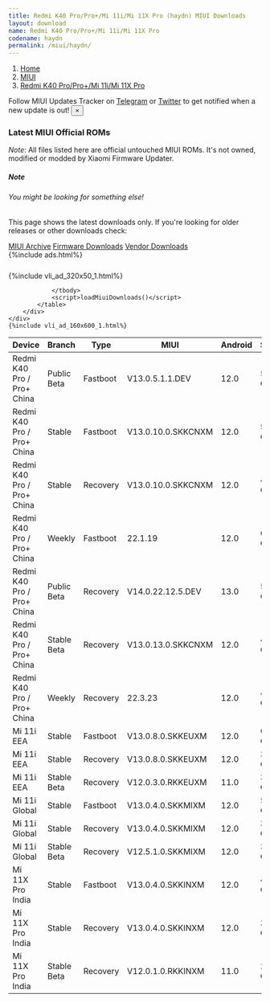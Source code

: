 ```yaml
---
title: Redmi K40 Pro/Pro+/Mi 11i/Mi 11X Pro (haydn) MIUI Downloads
layout: download
name: Redmi K40 Pro/Pro+/Mi 11i/Mi 11X Pro
codename: haydn
permalink: /miui/haydn/
---
```

<nav aria-label="breadcrumb">
    <ol class="breadcrumb">
        <li class="breadcrumb-item"><a href="/">Home</a></li>
        <li class="breadcrumb-item"><a href="/miui/">MIUI</a></li>
        <li class="breadcrumb-item active" aria-current="page"><a href="/miui/haydn/">Redmi K40 Pro/Pro+/Mi 11i/Mi 11X Pro</a></li>
    </ol>
</nav>
<div class="alert alert-primary alert-dismissible fade show" role="alert">
    Follow MIUI Updates Tracker on <a href="https://t.me/MIUIUpdatesTracker" class="alert-link">Telegram</a>
     or <a href="https://twitter.com/MiFwUpdater" class="alert-link">Twitter</a> to get notified when a new update is out!
    <button type="button" class="close" data-dismiss="alert" aria-label="Close">
        <span aria-hidden="true">&times;</span>
    </button>
</div>

### Latest MIUI Official ROMs
*Note*: All files listed here are official untouched MIUI ROMs. It's not owned, modified or modded by Xiaomi Firmware Updater.
<div class="card">
  <div class="card-body">
    <h5 class="card-title">Note</h5>
    <h6 class="card-subtitle mb-2 text-muted">You might be looking for something else!</h6>
    <p class="card-text">This page shows the latest downloads only.
     If you're looking for older releases or other downloads check:</p>
    <a href="/archive/miui/haydn/" class="card-link">MIUI Archive</a>
    <a href="/firmware/haydn/" class="card-link">Firmware Downloads</a>
    <a href="/vendor/haydn/" class="card-link">Vendor Downloads</a>
  </div>
</div>
{%include ads.html%}
<div class="row justify-content-center">
    <div class="col-10">
        <div class="table-responsive-md" style="margin-top: 25px;">
            {%include vli_ad_320x50_1.html%}
            <table id="miui" class="display dt-responsive nowrap compact table table-striped table-hover table-sm">
                <thead class="thead-dark">
                    <tr>
                        <th data-ref="device">Device</th>
                        <th data-ref="branch">Branch</th>
                        <th data-ref="type">Type</th>
                        <th data-ref="miui">MIUI</th>
                        <th data-ref="android">Android</th>
                        <th data-ref="size">Size</th>
                        <th data-ref="size">Date</th>
                        <th data-ref="link">Link</th>
                    </tr>
                </thead>
                <tbody>
                <tr><td>Redmi K40 Pro / Pro+ China</td><td>Public Beta</td><td>Fastboot</td><td>V13.0.5.1.1.DEV</td><td>12.0</td><td>5.2 GB</td><td>2022-01-14</td><td><a href="/miui/haydn/public beta/V13.0.5.1.1.DEV/">Download</a></td></tr>
<tr><td>Redmi K40 Pro / Pro+ China</td><td>Stable</td><td>Fastboot</td><td>V13.0.10.0.SKKCNXM</td><td>12.0</td><td>5.9 GB</td><td>2022-07-28</td><td><a href="/miui/haydn/stable/V13.0.10.0.SKKCNXM/">Download</a></td></tr>
<tr><td>Redmi K40 Pro / Pro+ China</td><td>Stable</td><td>Recovery</td><td>V13.0.10.0.SKKCNXM</td><td>12.0</td><td>4.5 GB</td><td>2022-08-01</td><td><a href="/miui/haydn/stable/V13.0.10.0.SKKCNXM/">Download</a></td></tr>
<tr><td>Redmi K40 Pro / Pro+ China</td><td>Weekly</td><td>Fastboot</td><td>22.1.19</td><td>12.0</td><td>6.0 GB</td><td>2022-01-19</td><td><a href="/miui/haydn/weekly/22.1.19/">Download</a></td></tr>
<tr><td>Redmi K40 Pro / Pro+ China</td><td>Public Beta</td><td>Recovery</td><td>V14.0.22.12.5.DEV</td><td>13.0</td><td>5.7 GB</td><td>2022-12-11</td><td><a href="/miui/haydn/public beta/V14.0.22.12.5.DEV/">Download</a></td></tr>
<tr><td>Redmi K40 Pro / Pro+ China</td><td>Stable Beta</td><td>Recovery</td><td>V13.0.13.0.SKKCNXM</td><td>12.0</td><td>4.5 GB</td><td>2022-11-26</td><td><a href="/miui/haydn/stable beta/V13.0.13.0.SKKCNXM/">Download</a></td></tr>
<tr><td>Redmi K40 Pro / Pro+ China</td><td>Weekly</td><td>Recovery</td><td>22.3.23</td><td>12.0</td><td>4.6 GB</td><td>2022-03-24</td><td><a href="/miui/haydn/weekly/22.3.23/">Download</a></td></tr>
<tr><td>Mi 11i EEA</td><td>Stable</td><td>Fastboot</td><td>V13.0.8.0.SKKEUXM</td><td>12.0</td><td>6.0 GB</td><td>2022-08-10</td><td><a href="/miui/haydn/stable/V13.0.8.0.SKKEUXM/">Download</a></td></tr>
<tr><td>Mi 11i EEA</td><td>Stable</td><td>Recovery</td><td>V13.0.8.0.SKKEUXM</td><td>12.0</td><td>3.5 GB</td><td>2022-09-06</td><td><a href="/miui/haydn/stable/V13.0.8.0.SKKEUXM/">Download</a></td></tr>
<tr><td>Mi 11i EEA</td><td>Stable Beta</td><td>Recovery</td><td>V12.0.3.0.RKKEUXM</td><td>11.0</td><td>3.1 GB</td><td>2021-05-18</td><td><a href="/miui/haydn/stable beta/V12.0.3.0.RKKEUXM/">Download</a></td></tr>
<tr><td>Mi 11i Global</td><td>Stable</td><td>Fastboot</td><td>V13.0.4.0.SKKMIXM</td><td>12.0</td><td>5.9 GB</td><td>2022-11-15</td><td><a href="/miui/haydn/stable/V13.0.4.0.SKKMIXM/">Download</a></td></tr>
<tr><td>Mi 11i Global</td><td>Stable</td><td>Recovery</td><td>V13.0.4.0.SKKMIXM</td><td>12.0</td><td>3.5 GB</td><td>2022-11-26</td><td><a href="/miui/haydn/stable/V13.0.4.0.SKKMIXM/">Download</a></td></tr>
<tr><td>Mi 11i Global</td><td>Stable Beta</td><td>Recovery</td><td>V12.5.1.0.SKKMIXM</td><td>12.0</td><td>3.4 GB</td><td>2021-10-04</td><td><a href="/miui/haydn/stable beta/V12.5.1.0.SKKMIXM/">Download</a></td></tr>
<tr><td>Mi 11X Pro India</td><td>Stable</td><td>Fastboot</td><td>V13.0.4.0.SKKINXM</td><td>12.0</td><td>4.3 GB</td><td>2022-09-28</td><td><a href="/miui/haydn/stable/V13.0.4.0.SKKINXM/">Download</a></td></tr>
<tr><td>Mi 11X Pro India</td><td>Stable</td><td>Recovery</td><td>V13.0.4.0.SKKINXM</td><td>12.0</td><td>3.3 GB</td><td>2022-10-08</td><td><a href="/miui/haydn/stable/V13.0.4.0.SKKINXM/">Download</a></td></tr>
<tr><td>Mi 11X Pro India</td><td>Stable Beta</td><td>Recovery</td><td>V12.0.1.0.RKKINXM</td><td>11.0</td><td>2.9 GB</td><td>2021-05-11</td><td><a href="/miui/haydn/stable beta/V12.0.1.0.RKKINXM/">Download</a></td></tr>

                </tbody>
                <script>loadMiuiDownloads()</script>
            </table>
        </div>
    </div>
    {%include vli_ad_160x600_1.html%}
</div>
